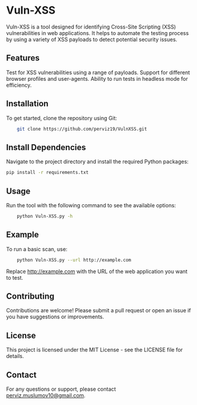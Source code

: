 # Vuln-XSS
Vuln-XSS is a tool designed for identifying Cross-Site Scripting (XSS) vulnerabilities in web applications. It helps to automate the testing process by using a variety of XSS payloads to detect potential security issues.

## Features
Test for XSS vulnerabilities using a range of payloads.
Support for different browser profiles and user-agents.
Ability to run tests in headless mode for efficiency.

## Installation
To get started, clone the repository using Git:
```bash
    git clone https://github.com/perviz19/VulnXSS.git
```
## Install Dependencies
Navigate to the project directory and install the required Python packages:

```bash
pip install -r requirements.txt
```

## Usage
Run the tool with the following command to see the available options:

```bash
    python Vuln-XSS.py -h
```

## Example
To run a basic scan, use:
```bash
    python Vuln-XSS.py --url http://example.com
```
Replace http://example.com with the URL of the web application you want to test.

## Contributing
Contributions are welcome! Please submit a pull request or open an issue if you have suggestions or improvements.

## License
This project is licensed under the MIT License - see the LICENSE file for details.

## Contact
For any questions or support, please contact perviz.muslumov10@gmail.com.
